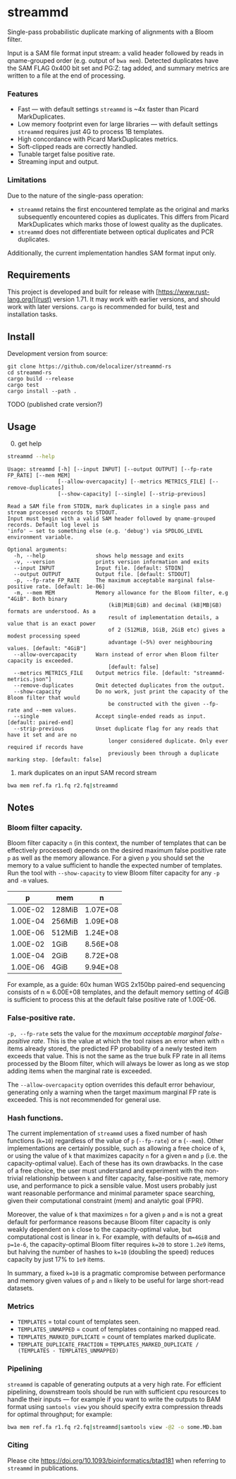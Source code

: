 # streammd

Single-pass probabilistic duplicate marking of alignments with a Bloom filter.

Input is a SAM file format input stream: a valid header followed by reads in
qname-grouped order (e.g. output of `bwa mem`). Detected duplicates have the
SAM FLAG 0x400 bit set and PG:Z: tag added, and summary metrics are written
to a file at the end of processing.

### Features

* Fast — with default settings `streammd` is ~4x faster than Picard
  MarkDuplicates.
* Low memory footprint even for large libraries — with default settings
  `streammd` requires just 4G to process 1B templates.
* High concordance with Picard MarkDuplicates metrics.
* Soft-clipped reads are correctly handled.
* Tunable target false positive rate.
* Streaming input and output.

### Limitations

Due to the nature of the single-pass operation:

* `streammd` retains the first encountered template as the original and marks
  subsequently encountered copies as duplicates. This differs from Picard
  MarkDuplicates which marks those of lowest quality as the duplicates.
* `streammd` does not differentiate between optical duplicates and PCR
  duplicates.

Additionally, the current implementation handles SAM format input only.

## Requirements

This project is developed and built for release with [https://www.rust-lang.org/](rust)
version 1.71. It may work with earlier versions, and should work with later versions.
`cargo` is recommended for build, test and installation tasks.

## Install

Development version from source:
```
git clone https://github.com/delocalizer/streammd-rs
cd streammd-rs
cargo build --release
cargo test
cargo install --path .
```

TODO (published crate version?)

## Usage

0. get help

```bash
streammd --help
```

```
Usage: streammd [-h] [--input INPUT] [--output OUTPUT] [--fp-rate FP_RATE] [--mem MEM]
                [--allow-overcapacity] [--metrics METRICS_FILE] [--remove-duplicates]
                [--show-capacity] [--single] [--strip-previous]

Read a SAM file from STDIN, mark duplicates in a single pass and stream processed records to STDOUT.
Input must begin with a valid SAM header followed by qname-grouped records. Default log level is
'info' — set to something else (e.g. 'debug') via SPDLOG_LEVEL environment variable.

Optional arguments:
  -h, --help            	shows help message and exits 
  -v, --version         	prints version information and exits 
  --input INPUT         	Input file. [default: STDIN] 
  --output OUTPUT       	Output file. [default: STDOUT] 
  -p, --fp-rate FP_RATE 	The maximum acceptable marginal false-positive rate. [default: 1e-06]
  -m, --mem MEM         	Memory allowance for the Bloom filter, e.g "4GiB". Both binary
                                (kiB|MiB|GiB) and decimal (kB|MB|GB) formats are understood. As a
                                result of implementation details, a value that is an exact power
                                of 2 (512MiB, 1GiB, 2GiB etc) gives a modest processing speed
                                advantage (~5%) over neighbouring values. [default: "4GiB"]
  --allow-overcapacity  	Warn instead of error when Bloom filter capacity is exceeded.
                                [default: false] 
  --metrics METRICS_FILE	Output metrics file. [default: "streammd-metrics.json"]
  --remove-duplicates   	Omit detected duplicates from the output. 
  --show-capacity       	Do no work, just print the capacity of the Bloom filter that would
                                be constructed with the given --fp-rate and --mem values. 
  --single              	Accept single-ended reads as input. [default: paired-end] 
  --strip-previous      	Unset duplicate flag for any reads that have it set and are no
                                longer considered duplicate. Only ever required if records have
                                previously been through a duplicate marking step. [default: false]
```

1. mark duplicates on an input SAM record stream 

```bash
bwa mem ref.fa r1.fq r2.fq|streammd
```

## Notes

### Bloom filter capacity.

Bloom filter capacity `n` (in this context, the number of templates that can be
effectively processed) depends on the desired maximum false positive rate `p`
as well as the memory allowance. For a given `p` you should set the memory to
a value sufficient to handle the expected number of templates. Run the tool
with `--show-capacity` to view Bloom filter capacity for any `-p` and `-m`
values.

|    p     |   mem  |    n     |
| -------- | ------ | -------- |
| 1.00E-02 | 128MiB | 1.07E+08 |
| 1.00E-04 | 256MiB | 1.09E+08 |
| 1.00E-06 | 512MiB | 1.24E+08 |
| 1.00E-02 | 1GiB   | 8.56E+08 |
| 1.00E-04 | 2GiB   | 8.72E+08 |
| 1.00E-06 | 4GiB   | 9.94E+08 |

For example, as a guide: 60x human WGS 2x150bp paired-end sequencing consists
of n &#8776; 6.00E+08 templates, and the default memory setting of 4GiB is
sufficient to process this at the default false positive rate of 1.00E-06.

### False-positive rate.

`-p, --fp-rate` sets the value for the *maximum acceptable marginal
false-positive rate*. This is the value at which the tool raises an error when
with `n` items already stored, the predicted FP probability of a newly tested
item exceeds that value. This is not the same as the true bulk FP rate in all
items processed by the Bloom filter, which will always be lower as long as we
stop adding items when the marginal rate is exceeded.

The `--allow-overcapacity` option overrides this default error behaviour,
generating only a warning when the target maximum marginal FP rate is exceeded.
This is not recommended for general use.

### Hash functions.

The current implementation of `streammd` uses a fixed number of hash functions
(`k=10`) regardless of the value of `p` (`--fp-rate`) or `m` (`--mem`). Other
implementations are certainly possible, such as allowing a free choice of `k`,
or using the value of `k` that maximizes capacity `n` for a given `m` and `p`
(i.e. the capacity-optimal value). Each of these has its own drawbacks. In the
case of a free choice, the user must understand and experiment with the
non-trivial relationship between `k` and filter capacity, false-positive rate,
memory use, and performance to pick a sensible value. Most users probably just 
want reasonable performance and minimal parameter space searching, given their
computational constraint (mem) and analytic goal (FPR).

Moreover, the value of `k` that maximizes `n` for a given `p` and `m` is not
a great default for performance reasons because Bloom filter capacity is only
weakly dependent on `k` close to the capacity-optimal value, but computational
cost is linear in `k`. For example, with defaults of `m=4GiB` and `p=1e-6`,
the capacity-optimal Bloom filter requires `k=20` to store `1.2e9` items, but
halving the number of hashes to `k=10` (doubling the speed) reduces capacity by
just 17% to `1e9` items.

In summary, a fixed `k=10` is a pragmatic compromise between performance and
memory given values of `p` and `n` likely to be useful for large short-read
datasets.

### Metrics

* `TEMPLATES` = total count of templates seen.
* `TEMPLATES_UNMAPPED` = count of templates containing no mapped read.
* `TEMPLATES_MARKED_DUPLICATE` = count of templates marked duplicate.
* `TEMPLATE_DUPLICATE_FRACTION` = `TEMPLATES_MARKED_DUPLICATE / (TEMPLATES - TEMPLATES_UNMAPPED)`

### Pipelining

`streammd` is capable of generating outputs at a very high rate. For efficient
pipelining, downstream tools should be run with sufficient cpu resources to
handle their inputs — for example if you want to write the outputs to BAM
format using `samtools view` you should specify extra compression threads for
optimal throughput; for example:

```bash
bwa mem ref.fa r1.fq r2.fq|streammd|samtools view -@2 -o some.MD.bam
```
### Citing

Please cite https://doi.org/10.1093/bioinformatics/btad181 when referring to `streammd` in publications.
